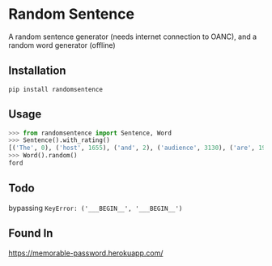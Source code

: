 # Random Sentence

A random sentence generator (needs internet connection to OANC), and a random word generator (offline)

## Installation

```
pip install randomsentence
```

## Usage

```python
>>> from randomsentence import Sentence, Word
>>> Sentence().with_rating()
[('The', 0), ('host', 1655), ('and', 2), ('audience', 3130), ('are', 19), ('judge', 2566), ('and', 2), ('jury', 5933), ('for', 6), ('the', 0), ('whole', 940), ('family,', inf), ('with', 12), ('trams', inf), ('and', 2), ('launches', 7665), ('to', -1), ('take', 245), ('guests', 3177), ('to', -1), ('represent', 2975), ('strongly', 4253), ('contrary', 6810), ('positions.', inf)]
>>> Word().random()
ford
```

## Todo

bypassing `KeyError: ('___BEGIN__', '___BEGIN__')`

## Found In

https://memorable-password.herokuapp.com/
